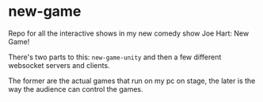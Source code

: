 # new-game
Repo for all the interactive shows in my new comedy show Joe Hart: New Game!

There's two parts to this: `new-game-unity` and then a few different websocket servers and clients.

The former are the actual games that run on my pc on stage, the later is the way the audience can control the games.

